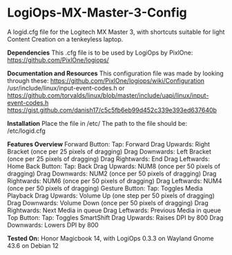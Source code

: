# LogiOps-MX-Master-3-Config
A logid.cfg file for the Logitech MX Master 3, with shortcuts suitable for light Content Creation on a tenkeyless laptop.

**Dependencies**
This .cfg file is to be used by LogiOps by PixlOne: https://github.com/PixlOne/logiops/

**Documentation and Resources**
This configuration file was made by looking through these:
https://github.com/PixlOne/logiops/wiki/Configuration
/usr/include/linux/input-event-codes.h  or  https://github.com/torvalds/linux/blob/master/include/uapi/linux/input-event-codes.h
https://gist.github.com/danish17/c5c5fb6eb99d452c339e393ed637640b

**Installation**
Place the file in /etc/
The path to the file should be: /etc/logid.cfg

**Features Overview**
Forward Button:
  Tap: Forward
  Drag Upwards: Right Bracket (once per 25 pixels of dragging)
  Drag Downwards: Left Bracket (once per 25 pixels of dragging)
  Drag Rightwards: End
  Drag Leftwards: Home
Back Button:
  Tap: Back
  Drag Upwards: NUM8 (once per 50 pixels of dragging)
  Drag Downwards: NUM2 (once per 50 pixels of dragging)
  Drag Rightwards: NUM6 (once per 50 pixels of dragging)
  Drag Leftwards: NUM4 (once per 50 pixels of dragging)
Gesture Button:
  Tap: Toggles Media Playback
  Drag Upwards: Volume Up (one step per 50 pixels of dragging)
  Drag Downwards: Volume Down (once per 50 pixels of dragging)
  Drag Rightwards: Next Media in queue
  Drag Leftwards: Previous Media in queue
Top Button:
  Tap: Toggles SmartShift
  Drag Upwards: Raises DPI by 800
  Drag Downwards: Lowers DPI by 800

**Tested On:**
Honor Magicbook 14, with LogiOps 0.3.3 on Wayland Gnome 43.6 on Debian 12
  
